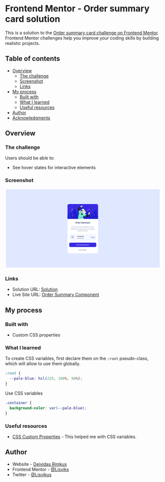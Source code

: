 # Frontend Mentor - Order summary card solution

This is a solution to the [Order summary card challenge on Frontend Mentor](https://www.frontendmentor.io/challenges/order-summary-component-QlPmajDUj). Frontend Mentor challenges help you improve your coding skills by building realistic projects.

## Table of contents

- [Overview](#overview)
  - [The challenge](#the-challenge)
  - [Screenshot](#screenshot)
  - [Links](#links)
- [My process](#my-process)
  - [Built with](#built-with)
  - [What I learned](#what-i-learned)
  - [Useful resources](#useful-resources)
- [Author](#author)
- [Acknowledgments](#acknowledgments)

## Overview

### The challenge

Users should be able to:

- See hover states for interactive elements

### Screenshot

![](./images/screenshots/screenshot.png)

### Links

- Solution URL: [Solution](https://www.frontendmentor.io/solutions/order-summary-component-ZYsYUUxeL)
- Live Site URL: [Order Summary Component](https://lisviks.github.io/order-summary-component-frontendmentor/)

## My process

### Built with

- Custom CSS properties

### What I learned

To create CSS variables, first declare them on the `:root` pseudo-class, which will allow to use them globally.

```css
:root {
  --pale-blue: hsl(225, 100%, 94%);
}
```

Use CSS variables

```css
.container {
  background-color: var(--pale-blue);
}
```

### Useful resources

- [CSS Custom Properties](https://developer.mozilla.org/en-US/docs/Web/CSS/Using_CSS_custom_properties) - This helped me with CSS variables.

## Author

- Website - [Deividas Rimkus](https://github.com/Lisviks)
- Frontend Mentor - [@Lisviks](https://www.frontendmentor.io/profile/Lisviks)
- Twitter - [@Lisvikus](https://www.twitter.com/Lisvikus)
